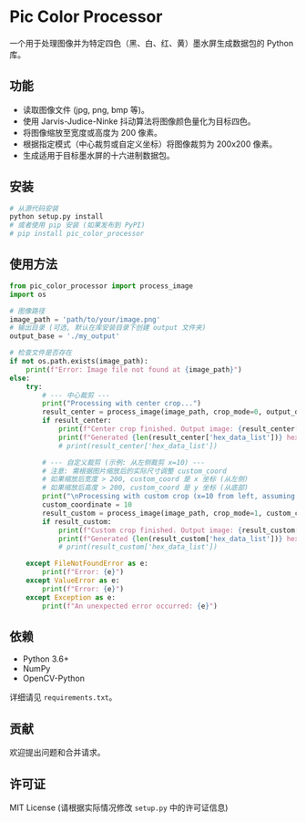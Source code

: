 # Pic Color Processor

一个用于处理图像并为特定四色（黑、白、红、黄）墨水屏生成数据包的 Python 库。

## 功能

- 读取图像文件 (jpg, png, bmp 等)。
- 使用 Jarvis-Judice-Ninke 抖动算法将图像颜色量化为目标四色。
- 将图像缩放至宽度或高度为 200 像素。
- 根据指定模式（中心裁剪或自定义坐标）将图像裁剪为 200x200 像素。
- 生成适用于目标墨水屏的十六进制数据包。

## 安装

```bash
# 从源代码安装
python setup.py install
# 或者使用 pip 安装 (如果发布到 PyPI)
# pip install pic_color_processor
```

## 使用方法

```python
from pic_color_processor import process_image
import os

# 图像路径
image_path = 'path/to/your/image.png'
# 输出目录 (可选, 默认在库安装目录下创建 output 文件夹)
output_base = './my_output'

# 检查文件是否存在
if not os.path.exists(image_path):
    print(f"Error: Image file not found at {image_path}")
else:
    try:
        # --- 中心裁剪 ---
        print("Processing with center crop...")
        result_center = process_image(image_path, crop_mode=0, output_dir_base=output_base)
        if result_center:
            print(f"Center crop finished. Output image: {result_center['final_image_path']}")
            print(f"Generated {len(result_center['hex_data_list'])} hex data packets.")
            # print(result_center['hex_data_list'])

        # --- 自定义裁剪 (示例: 从左侧裁剪 x=10) ---
        # 注意: 需根据图片缩放后的实际尺寸调整 custom_coord
        # 如果缩放后宽度 > 200, custom_coord 是 x 坐标 (从左侧)
        # 如果缩放后高度 > 200, custom_coord 是 y 坐标 (从底部)
        print("\nProcessing with custom crop (x=10 from left, assuming width > 200 after scale)...")
        custom_coordinate = 10
        result_custom = process_image(image_path, crop_mode=1, custom_coord=custom_coordinate, output_dir_base=output_base)
        if result_custom:
            print(f"Custom crop finished. Output image: {result_custom['final_image_path']}")
            print(f"Generated {len(result_custom['hex_data_list'])} hex data packets.")
            # print(result_custom['hex_data_list'])

    except FileNotFoundError as e:
        print(f"Error: {e}")
    except ValueError as e:
        print(f"Error: {e}")
    except Exception as e:
        print(f"An unexpected error occurred: {e}")

```

## 依赖

- Python 3.6+
- NumPy
- OpenCV-Python

详细请见 `requirements.txt`。

## 贡献

欢迎提出问题和合并请求。

## 许可证

MIT License (请根据实际情况修改 `setup.py` 中的许可证信息)